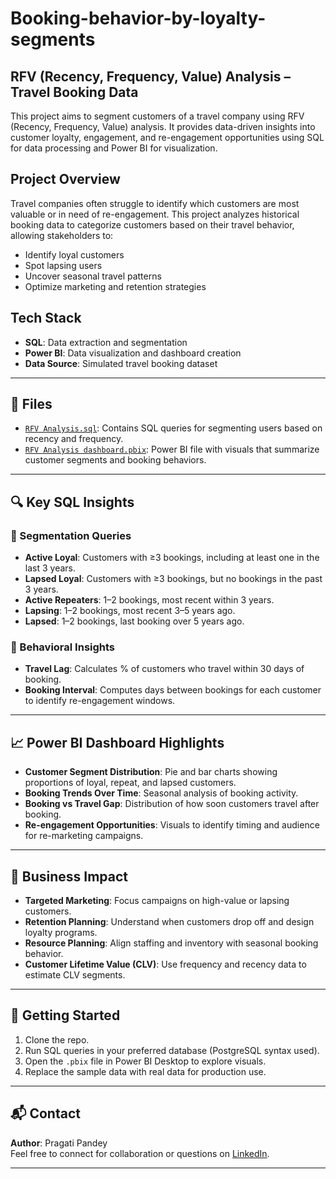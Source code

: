 # Booking-behavior-by-loyalty-segments

## RFV (Recency, Frequency, Value) Analysis – Travel Booking Data

This project aims to segment customers of a travel company using RFV (Recency, Frequency, Value) analysis. It provides data-driven insights into customer loyalty, engagement, and re-engagement opportunities using SQL for data processing and Power BI for visualization.

## Project Overview

Travel companies often struggle to identify which customers are most valuable or in need of re-engagement. This project analyzes historical booking data to categorize customers based on their travel behavior, allowing stakeholders to:

- Identify loyal customers
- Spot lapsing users
- Uncover seasonal travel patterns
- Optimize marketing and retention strategies

## Tech Stack

- **SQL**: Data extraction and segmentation
- **Power BI**: Data visualization and dashboard creation
- **Data Source**: Simulated travel booking dataset

---

## 📁 Files

- [`RFV Analysis.sql`](./RFV%20Analysis.sql): Contains SQL queries for segmenting users based on recency and frequency.
- [`RFV Analysis dashboard.pbix`](./RFV%20Analysis%20dashboard.pbix): Power BI file with visuals that summarize customer segments and booking behaviors.

---

## 🔍 Key SQL Insights

### 📌 Segmentation Queries

- **Active Loyal**: Customers with ≥3 bookings, including at least one in the last 3 years.
- **Lapsed Loyal**: Customers with ≥3 bookings, but no bookings in the past 3 years.
- **Active Repeaters**: 1–2 bookings, most recent within 3 years.
- **Lapsing**: 1–2 bookings, most recent 3–5 years ago.
- **Lapsed**: 1–2 bookings, last booking over 5 years ago.

### 📌 Behavioral Insights

- **Travel Lag**: Calculates % of customers who travel within 30 days of booking.
- **Booking Interval**: Computes days between bookings for each customer to identify re-engagement windows.

---

## 📈 Power BI Dashboard Highlights

- **Customer Segment Distribution**: Pie and bar charts showing proportions of loyal, repeat, and lapsed customers.
- **Booking Trends Over Time**: Seasonal analysis of booking activity.
- **Booking vs Travel Gap**: Distribution of how soon customers travel after booking.
- **Re-engagement Opportunities**: Visuals to identify timing and audience for re-marketing campaigns.

---

## 🎯 Business Impact

- **Targeted Marketing**: Focus campaigns on high-value or lapsing customers.
- **Retention Planning**: Understand when customers drop off and design loyalty programs.
- **Resource Planning**: Align staffing and inventory with seasonal booking behavior.
- **Customer Lifetime Value (CLV)**: Use frequency and recency data to estimate CLV segments.

---

## 🚀 Getting Started

1. Clone the repo.
2. Run SQL queries in your preferred database (PostgreSQL syntax used).
3. Open the `.pbix` file in Power BI Desktop to explore visuals.
4. Replace the sample data with real data for production use.

---

## 📬 Contact

**Author**: Pragati Pandey  
Feel free to connect for collaboration or questions on [LinkedIn](https://www.linkedin.com).

---

